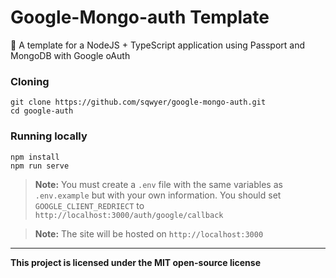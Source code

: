 # Google-Mongo-auth Template
🔐 A template for a NodeJS + TypeScript application using Passport and MongoDB with Google oAuth

### Cloning
```
git clone https://github.com/sqwyer/google-mongo-auth.git
cd google-auth
```

### Running locally
```
npm install
npm run serve
```
> **Note:** You must create a `.env` file with the same variables as `.env.example` but with your own information. You should set `GOOGLE_CLIENT_REDRIECT` to `http://localhost:3000/auth/google/callback`


> **Note:** The site will be hosted on `http://localhost:3000`

---
**This project is licensed under the MIT open-source license**